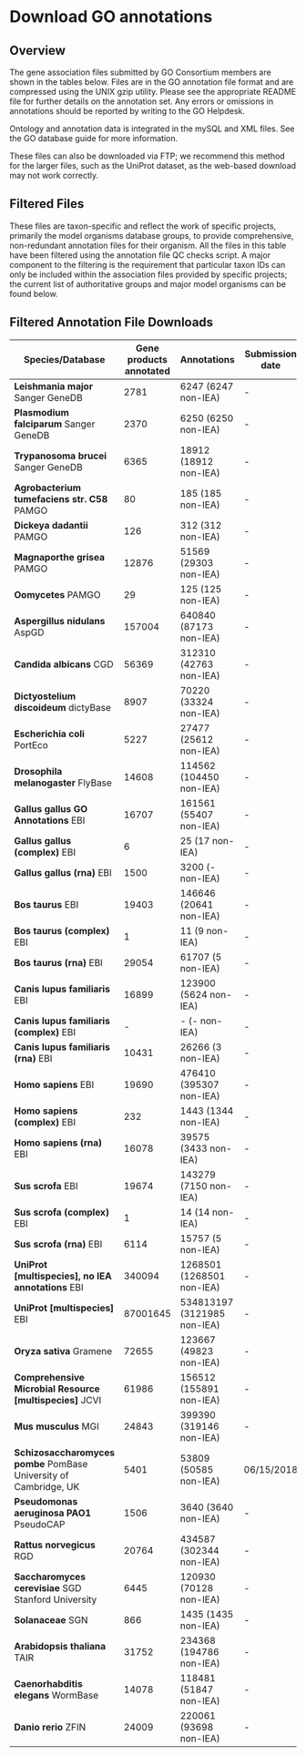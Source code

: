 # Download GO annotations
## Overview

The gene association files submitted by GO Consortium members are shown in the tables below. Files are in the GO annotation file format and are compressed using the UNIX gzip utility. Please see the appropriate README file for further details on the annotation set. Any errors or omissions in annotations should be reported by writing to the GO Helpdesk.

Ontology and annotation data is integrated in the mySQL and XML files. See the GO database guide for more information.

These files can also be downloaded via FTP; we recommend this method for the larger files, such as the UniProt dataset, as the web-based download may not work correctly.
## Filtered Files

These files are taxon-specific and reflect the work of specific projects, primarily the model organisms database groups, to provide comprehensive, non-redundant annotation files for their organism. All the files in this table have been filtered using the annotation file QC checks script. A major component to the filtering is the requirement that particular taxon IDs can only be included within the association files provided by specific projects; the current list of authoritative groups and major model organisms can be found below.
## Filtered Annotation File Downloads

|Species/Database  | Gene products annotated|	Annotations	| Submission date |README|File|
|------------------|------------------------|-------------|-----------------|------|----|
| **Leishmania major** Sanger GeneDB| 2781|6247 (6247 non-IEA)	|-|[README](http://geneontology.org/gene-associations/readme/GeneDB_Lmajor.README)|[gene_association.GeneDB_Lmajor.gz](http://geneontology.org/gene-associations/gene_association.GeneDB_Lmajor.gz) (197 kb)|
| **Plasmodium falciparum** Sanger GeneDB| 2370|6250 (6250 non-IEA)	|-|[README](http://geneontology.org/gene-associations/readme/GeneDB_Pfalciparum.README)|[gene_association.GeneDB_Pfalciparum.gz](http://geneontology.org/gene-associations/http://geneontology.org/gene-associations/gene_association.GeneDB_Pfalciparum.gz) (180 kb)|
| **Trypanosoma brucei** Sanger GeneDB| 6365|18912 (18912 non-IEA)	|-|[README](http://geneontology.org/gene-associations/readme/GeneDB_Tbrucei.README)|	[gene_association.GeneDB_Tbrucei.gz](http://geneontology.org/gene-associations/gene_association.GeneDB_Tbrucei.gz) (508 kb)|
| **Agrobacterium tumefaciens str. C58** PAMGO| 80	|185 (185 non-IEA)|-|[README](http://geneontology.org/gene-associations/readme/PAMGO_Atumefaciens.README)	|[gene_association.PAMGO_Atumefaciens.gz](http://geneontology.org/gene-associations/gene_association.PAMGO_Atumefaciens.gz) (3 kb)|
| **Dickeya dadantii** PAMGO| 126	|312 (312 non-IEA)	|-|[README](http://geneontology.org/gene-associations/readme/PAMGO_Ddadantii.README)	|[gene_association.PAMGO_Ddadantii.gz](http://geneontology.org/gene-associations/gene_association.PAMGO_Ddadantii.gz) (6 kb)|
| **Magnaporthe grisea** PAMGO| 12876	|51569 (29303 non-IEA)	|-|[README](http://geneontology.org/gene-associations/readme/PAMGO_Mgrisea.README)|	[gene_association.PAMGO_Mgrisea.gz](http://geneontology.org/gene-associations/gene_association.PAMGO_Mgrisea.gz) (583 kb)|
| **Oomycetes** PAMGO| 29	|125 (125 non-IEA)	|-|[README](http://geneontology.org/gene-associations/readme/PAMGO_Oomycetes.README)	|[gene_association.PAMGO_Oomycetes.gz](http://geneontology.org/gene-associations/gene_association.PAMGO_Oomycetes.gz) (1 kb)|
| **Aspergillus nidulans** AspGD| 157004	|640840 (87173 non-IEA)	|-|[README](http://geneontology.org/gene-associations/readme/aspgd.README)	|[gene_association.aspgd.gz](http://geneontology.org/gene-associations/gene_association.aspgd.gz) (6 mb)|
| **Candida albicans** CGD| 56369	|312310 (42763 non-IEA)	|-|[README](http://geneontology.org/gene-associations/readme/cgd.README)|[gene_association.cgd.gz](http://geneontology.org/gene-associations/gene_association.cgd.gz) (4 mb)|
| **Dictyostelium discoideum**  dictyBase| 8907	|70220 (33324 non-IEA)	|-|[README](http://geneontology.org/gene-associations/readme/dictyBase.README)|	[gene_association.dictyBase.gz](http://geneontology.org/gene-associations/gene_association.dictyBase.gz) (2 mb)|
| **Escherichia coli**  PortEco| 5227	|27477 (25612 non-IEA)	|-|[README](http://geneontology.org/gene-associations/readme/ecocyc.README)	|[gene_association.ecocyc.gz](http://geneontology.org/gene-associations/gene_association.ecocyc.gz) (625 kb)|
| **Drosophila melanogaster**  FlyBase| 14608	|114562 (104450 non-IEA)	|-|[README](http://geneontology.org/gene-associations/readme/fb.README)|	[gene_association.fb.gz](http://geneontology.org/gene-associations/gene_association.fb.gz) (4 mb)|
| **Gallus gallus GO Annotations**  EBI| 16707	|161561 (55407 non-IEA)	|-|[README](http://geneontology.org/gene-associations/readme/goa_chicken.README)	|[goa_chicken.gaf.gz](http://geneontology.org/gene-associations/goa_chicken.gaf.gz) (4 mb)|
| **Gallus gallus (complex)**  EBI| 6	|25 (17 non-IEA)	|-|[README](http://geneontology.org/gene-associations/readme/goa_chicken_complex.README)	|[goa_chicken_complex.gaf.gz](http://geneontology.org/gene-associations/goa_chicken_complex.gaf.gz) (1 kb)|
| **Gallus gallus (rna)**  EBI| 1500	|3200 (- non-IEA)	|-|[README](http://geneontology.org/gene-associations/readme/goa_chicken_rna.README)|	[goa_chicken_rna.gaf.gz](http://geneontology.org/gene-associations/goa_chicken_rna.gaf.gz) (32 kb)|
| **Bos taurus** EBI| 19403	|146646 (20641 non-IEA)	|-|[README](http://geneontology.org/gene-associations/readme/goa_cow.README)	|[goa_cow.gaf.gz](http://geneontology.org/gene-associations/goa_cow.gaf.gz) (2 mb)|
| **Bos taurus (complex)**  EBI| 1	|11 (9 non-IEA)	|-|[README](http://geneontology.org/gene-associations/readme/goa_cow_complex.README)	|[goa_cow_complex.gaf.gz](http://geneontology.org/gene-associations/goa_cow_complex.gaf.gz) (579 b)|
| **Bos taurus (rna)**  EBI| 29054	|61707 (5 non-IEA)|-|[README](http://geneontology.org/gene-associations/readme/goa_cow_rna.README)	|[goa_cow_rna.gaf.gz](http://geneontology.org/gene-associations/goa_cow_rna.gaf.gz) (362 kb)|
| **Canis lupus familiaris**  EBI| 16899	|123900 (5624 non-IEA)	|-|[README](http://geneontology.org/gene-associations/readme/goa_dog.README)|	[goa_dog.gaf.gz](http://geneontology.org/gene-associations/goa_dog.gaf.gz) (2 mb)|
| **Canis lupus familiaris (complex)**  EBI| -|- (- non-IEA)|	-|[README](http://geneontology.org/gene-associations/readme/goa_dog_complex.README)	|[goa_dog_complex.gaf.gz](http://geneontology.org/gene-associations/goa_dog_complex.gaf.gz) (315 b)|
| **Canis lupus familiaris (rna)**  EBI| 10431|	26266 (3 non-IEA)|-|[README](http://geneontology.org/gene-associations/readme/goa_dog_rna.README)|	[goa_dog_rna.gaf.gz](http://geneontology.org/gene-associations/goa_dog_rna.gaf.gz) (180 kb)|
| **Homo sapiens**  EBI| 19690|476410 (395307 non-IEA)	|-|[README](http://geneontology.org/gene-associations/readme/goa_human.README)|	[goa_human.gaf.gz](http://geneontology.org/gene-associations/goa_human.gaf.gz) (8 mb)|
| **Homo sapiens (complex)**  EBI| 232|	1443 (1344 non-IEA)|-|	[README](http://geneontology.org/gene-associations/readme/goa_human_complex.README)	|[goa_human_complex.gaf.gz](http://geneontology.org/gene-associations/goa_human_complex.gaf.gz) (33 kb)|
| **Homo sapiens (rna)**  EBI| 16078|	39575 (3433 non-IEA)|	-|[README](http://geneontology.org/gene-associations/readme/goa_human_rna.README)|	[goa_human_rna.gaf.gz](http://geneontology.org/gene-associations/goa_human_rna.gaf.gz) (379 kb)|
| **Sus scrofa**  EBI| 19674	|143279 (7150 non-IEA)	|-|[README](http://geneontology.org/gene-associations/readme/goa_pig.README)	|[goa_pig.gaf.gz](http://geneontology.org/gene-associations/goa_pig.gaf.gz) (2 mb)|
| **Sus scrofa (complex)** EBI| 1	|14 (14 non-IEA)	|-|[README](http://geneontology.org/gene-associations/readme/goa_pig_complex.README)	|[goa_pig_complex.gaf.gz](http://geneontology.org/gene-associations/goa_pig_complex.gaf.gz) (716 b)|
| **Sus scrofa (rna)**  EBI| 6114	|15757 (5 non-IEA)|	-|[README](http://geneontology.org/gene-associations/readme/goa_pig_rna.README)	|[goa_pig_rna.gaf.gz](http://geneontology.org/gene-associations/goa_pig_rna.gaf.gz) (114 kb)|
| **UniProt [multispecies], no IEA annotations**  EBI| 340094	|1268501 (1268501 non-IEA)|-|[README](http://geneontology.org/gene-associations/readme/goa_uniprot_all_noiea.README)	|[goa_uniprot_all_noiea.gaf.gz](http://geneontology.org/gene-associations/goa_uniprot_all_noiea.gaf.gz) (19 mb)|
| **UniProt [multispecies]**  EBI| 87001645|	534813197 (3121985 non-IEA)|-|[README](http://geneontology.org/gene-associations/readme/goa_uniprot_all.README)|[goa_uniprot_all.gaf.gz](http://geneontology.org/gene-associations/goa_uniprot_all.gaf.gz) (6 gb)|
| **Oryza sativa** Gramene| 72655	|123667 (49823 non-IEA)|-|[README](http://geneontology.org/gene-associations/gene_association.gramene_oryza.gz)|[gene_association.gramene_oryza.gz](http://geneontology.org/gene-associations/gene_association.gramene_oryza.gz) (2 mb)|
| **Comprehensive Microbial Resource [multispecies]** JCVI| 61986|156512 (155891 non-IEA)|-|[README](http://geneontology.org/gene-associations/gene_association.jcvi.gz)|[gene_association.jcvi.gz](http://geneontology.org/gene-associations/gene_association.jcvi.gz) (2 mb)|
| **Mus musculus** MGI|24843|399390 (319146 non-IEA)|-|[README](http://geneontology.org/gene-associations/readme/mgi.README)|[gene_association.mgi.gz](http://geneontology.org/gene-associations/gene_association.mgi.gz) (8 mb)|
| **Schizosaccharomyces pombe** PomBase University of Cambridge, UK| 5401	|53809 (50585 non-IEA)	|06/15/2018	|[README](http://geneontology.org/gene-associations/readme/pombase.README)	|[gene_association.pombase.gz](http://geneontology.org/gene-associations/gene_association.pombase.gz) (1 mb)|
| **Pseudomonas aeruginosa PAO1** PseudoCAP| 1506|	3640 (3640 non-IEA)|-|	[README](http://geneontology.org/gene-associations/readme/pseudocap.README)	|[gene_association.pseudocap.gz](http://geneontology.org/gene-associations/gene_association.pseudocap.gz) (61 kb)|
| **Rattus norvegicus** RGD| 20764|	434587 (302344 non-IEA)|	-|[README](http://geneontology.org/gene-associations/readme/rgd.README)	|[gene_association.rgd.gz](http://geneontology.org/gene-associations/gene_association.rgd.gz)(6 mb)|
| **Saccharomyces cerevisiae** SGD Stanford University| 6445|120930 (70128 non-IEA)|-|[README](http://geneontology.org/gene-associations/readme/sgd.README)|[gene_association.sgd.gz](http://geneontology.org/gene-associations/gene_association.sgd.gz) (3 mb)|
| **Solanaceae** SGN| 866	|1435 (1435 non-IEA)	|-|[README](http://geneontology.org/gene-associations/readme/sgn.README)	|[gene_association.sgn.gz](http://geneontology.org/gene-associations/gene_association.sgn.gz) (30 kb)|
| **Arabidopsis thaliana** TAIR| 31752|234368 (194786 non-IEA)|-|[README](http://geneontology.org/gene-associations/readme/tair.README)	|[gene_association.tair.gz](http://geneontology.org/gene-associations/gene_association.tair.gz) (8 mb)|
| **Caenorhabditis elegans** WormBase| 14078|118481 (51847 non-IEA)	|-| [README](http://geneontology.org/gene-associations/readme/wb.README)	|[gene_association.wb.gz](http://geneontology.org/gene-associations/gene_association.wb.gz) (2 mb)|
| **Danio rerio**  ZFIN| 24009|220061 (93698 non-IEA)|-|[README](http://geneontology.org/gene-associations/readme/zfin.README)|[gene_association.zfin.gz](http://geneontology.org/gene-associations/gene_association.zfin.gz) (11 mb)|
